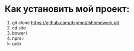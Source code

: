 # Как установить мой проект:
1) git clone https://github.com/dspmnt/lshomework.git
2) cd site
3) bower i
4) npm i
5) gulp
